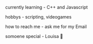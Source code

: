 currently learning - C++ and Javascript

hobbys - scripting, videogames

how to reach me - ask me for my Email

somoene special - Louisa 🤍
